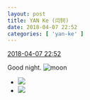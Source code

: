 ```yaml
---
layout: post
title: YAN Ke (闫钶)
date: 2018-04-07 22:52
categories: [ 'yan-ke' ]
---
```


<div class="weibo-info">
  <a href="https://weibo.com/6505423304/Gb2heefnP">2018-04-07 22:52</a>
</div>

Good night. ![moon](https://img.t.sinajs.cn/t4/appstyle/expression/ext/normal/b9/moon.gif)

<!-- more -->

<ul class="weibo-pic-list-1">
  <li class="weibo-pic">
    <a href="http://wx3.sinaimg.cn/mw690/0076g5Mkgy1fq4hcyiw9cj30qo1bfq9v.jpg"><img src="http://wx3.sinaimg.cn/thumb150/0076g5Mkgy1fq4hcyiw9cj30qo1bfq9v.jpg"/></a>
  </li>
  <li class="weibo-pic">
    <a href="http://wx4.sinaimg.cn/mw690/0076g5Mkgy1fq4hd0gts5j30qo1bfdnp.jpg"><img src="http://wx4.sinaimg.cn/thumb150/0076g5Mkgy1fq4hd0gts5j30qo1bfdnp.jpg"/></a>
  </li>
</ul>
